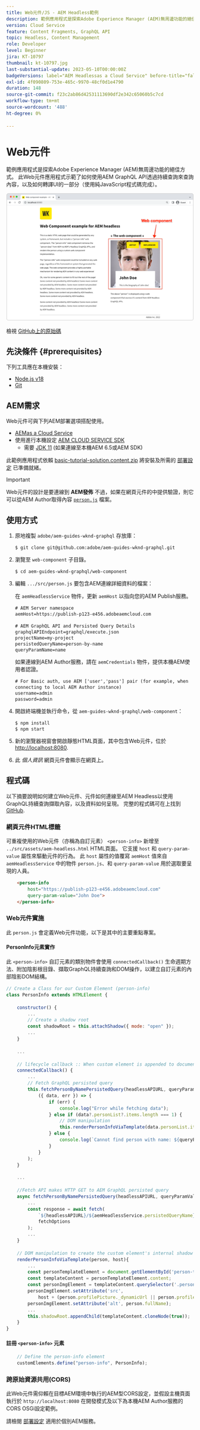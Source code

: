 ```yaml
---
title: Web元件/JS - AEM Headless範例
description: 範例應用程式是探索Adobe Experience Manager (AEM)無周邊功能的絕佳方式。 此網頁元件/JS應用程式示範了如何使用AEM GraphQL API透過持續性查詢來查詢內容。
version: Cloud Service
feature: Content Fragments, GraphQL API
topic: Headless, Content Management
role: Developer
level: Beginner
jira: KT-10797
thumbnail: kt-10797.jpg
last-substantial-update: 2023-05-10T00:00:00Z
badgeVersions: label="AEM Headlessas a Cloud Service" before-title="false"
exl-id: 4f090809-753e-465c-9970-48cf0d1e4790
duration: 148
source-git-commit: f23c2ab86d42531113690df2e342c65060b5c7cd
workflow-type: tm+mt
source-wordcount: '488'
ht-degree: 0%

---
```


# Web元件

範例應用程式是探索Adobe Experience Manager (AEM)無周邊功能的絕佳方式。 此Web元件應用程式示範了如何使用AEM GraphQL API透過持續查詢來查詢內容，以及如何轉譯UI的一部分（使用純JavaScript程式碼完成）。

![具有AEM Headless的網頁元件](./assets/web-component/web-component.png)

檢視 [GitHub上的原始碼](https://github.com/adobe/aem-guides-wknd-graphql/tree/main/web-component)

## 先決條件 {#prerequisites}

下列工具應在本機安裝：

+ [Node.js v18](https://nodejs.org/en/)
+ [Git](https://git-scm.com/)

## AEM需求

Web元件可與下列AEM部署選項搭配使用。

+ [AEMas a Cloud Service](https://experienceleague.adobe.com/docs/experience-manager-cloud-service/content/implementing/deploying/overview.html)
+ 使用進行本機設定 [AEM CLOUD SERVICE SDK](https://experienceleague.adobe.com/docs/experience-manager-learn/cloud-service/local-development-environment-set-up/overview.html)
   + 需要 [JDK 11](https://experience.adobe.com/#/downloads/content/software-distribution/en/general.html?1_group.propertyvalues.property=.%2Fjcr%3Acontent%2Fmetadata%2Fdc%3AsoftwareType&amp;1_group.propertyvalues.operation=equals&amp;1_group.propertyvalues.0_values=software-type%3Atooling&amp;fulltext=Oracle%7E+JDK%7E+11%7E&amp;orderby=%40jcr%3Acontent%2Fjcr%3AlastModified&amp;orderby.sort=desc&amp;layout=list&amp;p=list&amp;p.offset=limit&amp;p.offset=0&amp;p.limit=14444) (如果連線至本機AEM 6.5或AEM SDK)

此範例應用程式依賴 [basic-tutorial-solution.content.zip](../multi-step/assets/explore-graphql-api/basic-tutorial-solution.content.zip) 將安裝及所需的 [部署設定](../deployment/web-component.md) 已準備就緒。


>[!IMPORTANT]
>
>Web元件的設計是要連線到 __AEM發佈__ 不過，如果在網頁元件的中提供驗證，則它可以從AEM Author取得內容 [`person.js`](https://github.com/adobe/aem-guides-wknd-graphql/blob/main/web-component/src/person.js#L11) 檔案。

## 使用方式

1. 原地複製 `adobe/aem-guides-wknd-graphql` 存放庫：

   ```shell
   $ git clone git@github.com:adobe/aem-guides-wknd-graphql.git
   ```

1. 瀏覽至 `web-component` 子目錄。

   ```shell
   $ cd aem-guides-wknd-graphql/web-component
   ```

1. 編輯 `.../src/person.js` 要包含AEM連線詳細資料的檔案：

   在 `aemHeadlessService` 物件，更新 `aemHost` 以指向您的AEM Publish服務。

   ```plain
   # AEM Server namespace
   aemHost=https://publish-p123-e456.adobeaemcloud.com
   
   # AEM GraphQL API and Persisted Query Details
   graphqlAPIEndpoint=graphql/execute.json
   projectName=my-project
   persistedQueryName=person-by-name
   queryParamName=name
   ```

   如果連線到AEM Author服務，請在 `aemCredentials` 物件，提供本機AEM使用者認證。

   ```plain
   # For Basic auth, use AEM ['user','pass'] pair (for example, when connecting to local AEM Author instance)
   username=admin
   password=admin
   ```

1. 開啟終端機並執行命令，從 `aem-guides-wknd-graphql/web-component`：

   ```shell
   $ npm install
   $ npm start
   ```

1. 新的瀏覽器視窗會開啟靜態HTML頁面，其中包含Web元件，位於 [http://localhost:8080](http://localhost:8080).
1. 此 _個人資訊_ 網頁元件會顯示在網頁上。

## 程式碼

以下摘要說明如何建立Web元件、元件如何連線至AEM Headless以使用GraphQL持續查詢擷取內容，以及資料如何呈現。 完整的程式碼可在上找到 [GitHub](https://github.com/adobe/aem-guides-wknd-graphql/tree/main/web-component).

### 網頁元件HTML標籤

可重複使用的Web元件（亦稱為自訂元素） `<person-info>` 新增至 `../src/assets/aem-headless.html` HTML頁面。 它支援 `host` 和 `query-param-value` 屬性來驅動元件的行為。 此 `host` 屬性的值覆寫 `aemHost` 值來自 `aemHeadlessService` 中的物件 `person.js`、和 `query-param-value` 用於選取要呈現的人員。

```html
    <person-info 
        host="https://publish-p123-e456.adobeaemcloud.com"
        query-param-value="John Doe">
    </person-info>
```

### Web元件實施

此 `person.js` 會定義Web元件功能，以下是其中的主要重點專案。

#### PersonInfo元素實作

此 `<person-info>` 自訂元素的類別物件會使用 `connectedCallback()` 生命週期方法、附加陰影根目錄、擷取GraphQL持續查詢和DOM操作，以建立自訂元素的內部陰影DOM結構。

```javascript
// Create a Class for our Custom Element (person-info)
class PersonInfo extends HTMLElement {

    constructor() {
        ...
        // Create a shadow root
        const shadowRoot = this.attachShadow({ mode: "open" });
        ...
    }

    ...

    // lifecycle callback :: When custom element is appended to document
    connectedCallback() {
        ...
        // Fetch GraphQL persisted query
        this.fetchPersonByNamePersistedQuery(headlessAPIURL, queryParamValue).then(
            ({ data, err }) => {
                if (err) {
                    console.log("Error while fetching data");
                } else if (data?.personList?.items.length === 1) {
                    // DOM manipulation
                    this.renderPersonInfoViaTemplate(data.personList.items[0], host);
                } else {
                    console.log(`Cannot find person with name: ${queryParamValue}`);
                }
            }
        );
    }

    ...

    //Fetch API makes HTTP GET to AEM GraphQL persisted query
    async fetchPersonByNamePersistedQuery(headlessAPIURL, queryParamValue) {
        ...
        const response = await fetch(
            `${headlessAPIURL}/${aemHeadlessService.persistedQueryName}${encodedParam}`,
            fetchOptions
        );
        ...
    }

    // DOM manipulation to create the custom element's internal shadow DOM structure
    renderPersonInfoViaTemplate(person, host){
        ...
        const personTemplateElement = document.getElementById('person-template');
        const templateContent = personTemplateElement.content;
        const personImgElement = templateContent.querySelector('.person_image');
        personImgElement.setAttribute('src',
            host + (person.profilePicture._dynamicUrl || person.profilePicture._path));
        personImgElement.setAttribute('alt', person.fullName);
        ...
        this.shadowRoot.appendChild(templateContent.cloneNode(true));
    }
}
```

#### 註冊 `<person-info>` 元素

```javascript
    // Define the person-info element
    customElements.define("person-info", PersonInfo);
```

### 跨原始資源共用(CORS)

此Web元件需仰賴在目標AEM環境中執行的AEM型CORS設定，並假設主機頁面執行於 `http://localhost:8080` 在開發模式及以下為本機AEM Author服務的CORS OSGi設定範例。

請檢閱 [部署設定](../deployment/web-component.md) 適用於個別AEM服務。
